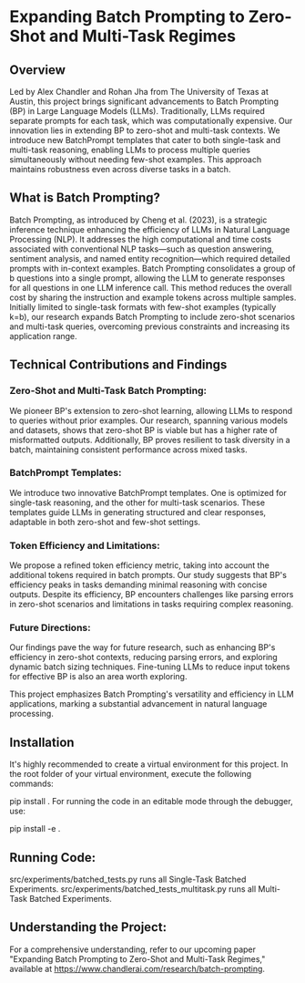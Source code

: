 # Expanding Batch Prompting to Zero-Shot and Multi-Task Regimes
## Overview
Led by Alex Chandler and Rohan Jha from The University of Texas at Austin, this project brings significant advancements to Batch Prompting (BP) in Large Language Models (LLMs). Traditionally, LLMs required separate prompts for each task, which was computationally expensive. Our innovation lies in extending BP to zero-shot and multi-task contexts. We introduce new BatchPrompt templates that cater to both single-task and multi-task reasoning, enabling LLMs to process multiple queries simultaneously without needing few-shot examples. This approach maintains robustness even across diverse tasks in a batch.

## What is Batch Prompting?
Batch Prompting, as introduced by Cheng et al. (2023), is a strategic inference technique enhancing the efficiency of LLMs in Natural Language Processing (NLP). It addresses the high computational and time costs associated with conventional NLP tasks—such as question answering, sentiment analysis, and named entity recognition—which required detailed prompts with in-context examples. Batch Prompting consolidates a group of b questions into a single prompt, allowing the LLM to generate responses for all questions in one LLM inference call. This method reduces the overall cost by sharing the instruction and example tokens across multiple samples. Initially limited to single-task formats with few-shot examples (typically k=b), our research expands Batch Prompting to include zero-shot scenarios and multi-task queries, overcoming previous constraints and increasing its application range.

## Technical Contributions and Findings
### Zero-Shot and Multi-Task Batch Prompting: 
We pioneer BP's extension to zero-shot learning, allowing LLMs to respond to queries without prior examples. Our research, spanning various models and datasets, shows that zero-shot BP is viable but has a higher rate of misformatted outputs. Additionally, BP proves resilient to task diversity in a batch, maintaining consistent performance across mixed tasks.

### BatchPrompt Templates: 
We introduce two innovative BatchPrompt templates. One is optimized for single-task reasoning, and the other for multi-task scenarios. These templates guide LLMs in generating structured and clear responses, adaptable in both zero-shot and few-shot settings.

### Token Efficiency and Limitations: 
We propose a refined token efficiency metric, taking into account the additional tokens required in batch prompts. Our study suggests that BP's efficiency peaks in tasks demanding minimal reasoning with concise outputs. Despite its efficiency, BP encounters challenges like parsing errors in zero-shot scenarios and limitations in tasks requiring complex reasoning.

### Future Directions: 
Our findings pave the way for future research, such as enhancing BP's efficiency in zero-shot contexts, reducing parsing errors, and exploring dynamic batch sizing techniques. Fine-tuning LLMs to reduce input tokens for effective BP is also an area worth exploring.

This project emphasizes Batch Prompting's versatility and efficiency in LLM applications, marking a substantial advancement in natural language processing.

## Installation
It's highly recommended to create a virtual environment for this project. In the root folder of your virtual environment, execute the following commands:

pip install .
For running the code in an editable mode through the debugger, use:

pip install -e .

## Running Code:
src/experiments/batched_tests.py runs all Single-Task Batched Experiments.
src/experiments/batched_tests_multitask.py runs all Multi-Task Batched Experiments.

## Understanding the Project:
For a comprehensive understanding, refer to our upcoming paper "Expanding Batch Prompting to Zero-Shot and Multi-Task Regimes," available at https://www.chandlerai.com/research/batch-prompting.
